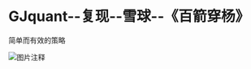 # GJquant--复现--雪球--《百箭穿杨》

简单而有效的策略

![图片注释](http://storage-uqer.datayes.com/5b0e30e964180801106141b1/33816bd0-90b7-11e8-8cfa-0242ac140002)